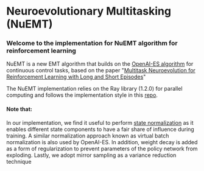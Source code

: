 <h1>Neuroevolutionary Multitasking (NuEMT)</h1>

<h3>Welcome to the implementation for NuEMT algorithm for reinforcement learning</h3>

NuEMT is a new EMT algorithm that builds on the [OpenAI-ES algorithm](https://arxiv.org/pdf/1703.03864.pdf) for continuous control tasks, based on the paper "[Multitask Neuroevolution for Reinforcement Learning with Long and Short Episodes](https://ieeexplore.ieee.org/document/9950429)"

The NuEMT implementation relies on the Ray library (1.2.0) for parallel computing and follows the implementation style in this [repo](https://github.com/adam-p/markdown-here/wiki/Markdown-Cheatsheet#links).

<h4>Note that:</h4>

In our implementation, we find it useful to perform [state normalization](https://proceedings.neurips.cc/paper/2018/file/7634ea65a4e6d9041cfd3f7de18e334a-Paper.pdf) 
as it enables different state components to have a fair share of influence during training. A similar normalization approach known as virtual batch normalization is also used by OpenAI-ES. 
In addition, weight decay is added as a form of regularization to prevent parameters of the policy network from exploding. Lastly, we adopt mirror sampling as a variance reduction technique
